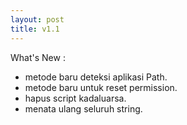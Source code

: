 ```yaml
---
layout: post
title: v1.1
---
```


What's New :

* metode baru deteksi aplikasi Path.
* metode baru untuk reset permission.
* hapus script kadaluarsa.
* menata ulang seluruh string.